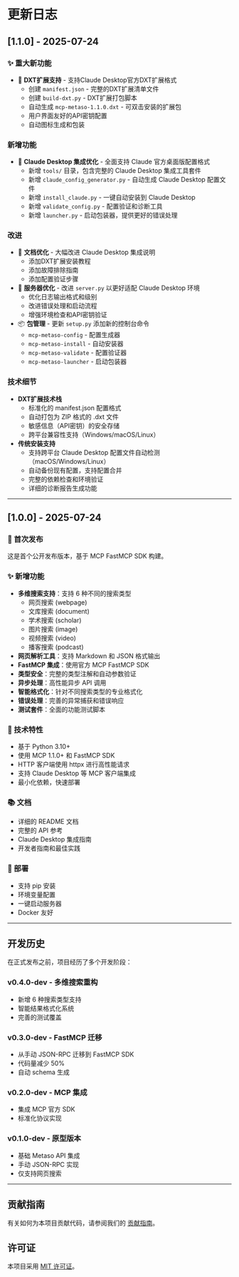 # 更新日志

## [1.1.0] - 2025-07-24

### ✨ 重大新功能
- 🎁 **DXT扩展支持** - 支持Claude Desktop官方DXT扩展格式
  - 创建 `manifest.json` - 完整的DXT扩展清单文件
  - 创建 `build-dxt.py` - DXT扩展打包脚本
  - 自动生成 `mcp-metaso-1.1.0.dxt` - 可双击安装的扩展包
  - 用户界面友好的API密钥配置
  - 自动图标生成和包装

### 新增功能
- 🔧 **Claude Desktop 集成优化** - 全面支持 Claude 官方桌面版配置格式
  - 新增 `tools/` 目录，包含完整的 Claude Desktop 集成工具套件
  - 新增 `claude_config_generator.py` - 自动生成 Claude Desktop 配置文件
  - 新增 `install_claude.py` - 一键自动安装到 Claude Desktop
  - 新增 `validate_config.py` - 配置验证和诊断工具
  - 新增 `launcher.py` - 启动包装器，提供更好的错误处理

### 改进
- 📝 **文档优化** - 大幅改进 Claude Desktop 集成说明
  - 添加DXT扩展安装教程
  - 添加故障排除指南
  - 添加配置验证步骤
- 🔧 **服务器优化** - 改进 `server.py` 以更好适配 Claude Desktop 环境
  - 优化日志输出格式和级别
  - 改进错误处理和启动流程
  - 增强环境检查和API密钥验证
- 📦 **包管理** - 更新 `setup.py` 添加新的控制台命令
  - `mcp-metaso-config` - 配置生成器
  - `mcp-metaso-install` - 自动安装器
  - `mcp-metaso-validate` - 配置验证器
  - `mcp-metaso-launcher` - 启动包装器

### 技术细节
- **DXT扩展技术栈**
  - 标准化的 manifest.json 配置格式
  - 自动打包为 ZIP 格式的 .dxt 文件
  - 敏感信息（API密钥）的安全存储
  - 跨平台兼容性支持（Windows/macOS/Linux）
- **传统安装支持**
  - 支持跨平台 Claude Desktop 配置文件自动检测（macOS/Windows/Linux）
  - 自动备份现有配置，支持配置合并
  - 完整的依赖检查和环境验证
  - 详细的诊断报告生成功能

---

## [1.0.0] - 2025-07-24

### 🎉 首次发布

这是首个公开发布版本，基于 MCP FastMCP SDK 构建。

### ✨ 新增功能

- **多维搜索支持**：支持 6 种不同的搜索类型
  - 网页搜索 (webpage)
  - 文库搜索 (document)
  - 学术搜索 (scholar)
  - 图片搜索 (image)
  - 视频搜索 (video)
  - 播客搜索 (podcast)
- **网页解析工具**：支持 Markdown 和 JSON 格式输出
- **FastMCP 集成**：使用官方 MCP FastMCP SDK
- **类型安全**：完整的类型注解和自动参数验证
- **异步处理**：高性能异步 API 调用
- **智能格式化**：针对不同搜索类型的专业格式化
- **错误处理**：完善的异常捕获和错误响应
- **测试套件**：全面的功能测试脚本

### 🔧 技术特性

- 基于 Python 3.10+ 
- 使用 MCP 1.1.0+ 和 FastMCP SDK
- HTTP 客户端使用 httpx 进行高性能请求
- 支持 Claude Desktop 等 MCP 客户端集成
- 最小化依赖，快速部署

### 📚 文档

- 详细的 README 文档
- 完整的 API 参考
- Claude Desktop 集成指南
- 开发者指南和最佳实践

### 🚀 部署

- 支持 pip 安装
- 环境变量配置
- 一键启动服务器
- Docker 友好

---

## 开发历史

在正式发布之前，项目经历了多个开发阶段：

### v0.4.0-dev - 多维搜索重构
- 新增 6 种搜索类型支持
- 智能结果格式化系统
- 完善的测试覆盖

### v0.3.0-dev - FastMCP 迁移
- 从手动 JSON-RPC 迁移到 FastMCP SDK
- 代码量减少 50%
- 自动 schema 生成

### v0.2.0-dev - MCP 集成
- 集成 MCP 官方 SDK
- 标准化协议实现

### v0.1.0-dev - 原型版本
- 基础 Metaso API 集成
- 手动 JSON-RPC 实现
- 仅支持网页搜索

---

## 贡献指南

有关如何为本项目贡献代码，请参阅我们的 [贡献指南](CONTRIBUTING.md)。

## 许可证

本项目采用 [MIT 许可证](LICENSE)。 